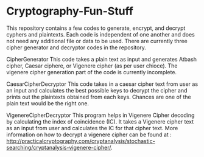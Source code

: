 # Cryptography-Fun-Stuff
This repository contains a few codes to generate, encrypt, and decrypt cyphers and plaintexts. Each code is independent of one another and does not need any additional file or data to be used. There are currently three cipher generator and decryptor codes in the repository. 

CipherGenerator
This code takes a plain text as input and generates Atbash cipher, Caesar ciphere, or Vigenere cipher (as per user chioce). The vigenere cipher generation part of the code is currently incomplete.

CaesarCipherDecryptor
This code takes in a caesar cipher text from user as an input and calculates the best possible keys to decrypt the cipher and prints out the plaintexts obtained from each keys. Chances are one of the plain text would be the right one.

VigenereCipherDecryptor
This program helps in Vigenere Cipher decoding by calculating the index of coincidence (IC). It takes a Vigenere cipher text as an input from user and calculates the IC for that cipher text. More information on how to decrypt a vigenere cipher can be found at : http://practicalcryptography.com/cryptanalysis/stochastic-searching/cryptanalysis-vigenere-cipher/.
